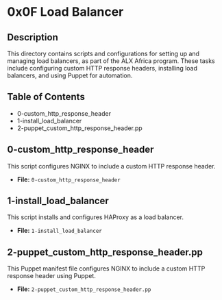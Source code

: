 # 0x0F Load Balancer

## Description
This directory contains scripts and configurations for setting up and managing load balancers, as part of the ALX Africa program. These tasks include configuring custom HTTP response headers, installing load balancers, and using Puppet for automation.

## Table of Contents
- 0-custom_http_response_header
- 1-install_load_balancer
- 2-puppet_custom_http_response_header.pp

## 0-custom_http_response_header
This script configures NGINX to include a custom HTTP response header.

- **File:** `0-custom_http_response_header`

## 1-install_load_balancer
This script installs and configures HAProxy as a load balancer.

- **File:** `1-install_load_balancer`

## 2-puppet_custom_http_response_header.pp
This Puppet manifest file configures NGINX to include a custom HTTP response header using Puppet.

- **File:** `2-puppet_custom_http_response_header.pp`
